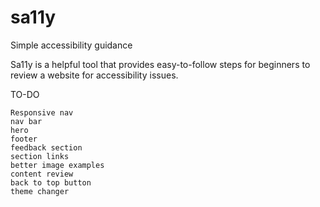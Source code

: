 # sa11y

Simple accessibility guidance

Sa11y is a helpful tool that provides easy-to-follow steps for beginners to review a website for accessibility issues.

TO-DO

    Responsive nav
    nav bar
    hero
    footer
    feedback section
    section links
    better image examples
    content review
    back to top button
    theme changer

